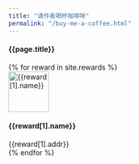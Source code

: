 ```yaml
---
title: "请作者喝杯咖啡呀"
permalink: "/buy-me-a-coffee.html"
---
```


<div class="container">
<h4 class="font-weight-bold spanborder"><span>{{page.title}}</span></h4>
    <div class="row gap-y listrecent listrecent listauthor">
    {% for reward in site.rewards %}
        <div class="col-lg-6 mb-4">
          <div class="p-4 border rounded">
            <div class="row">
              <div class="col-md-2 mb-4 mb-md-0">
                <img alt="{{reward[1].name}}" src="{{site.baseurl}}/{{ reward[1].logo }}" class="rounded-circle" height="80" width="80">
              </div>
              <div class="col-md-10">
                <div>
                  <h4 class="text-dark mb-0"> {{reward[1].name}} </h4>
                  <div class="excerpt">{{reward[1].addr}}</div>
                </div>
              </div>
            </div>
          </div>
        </div>
    {% endfor %}
    </div>
</div>
